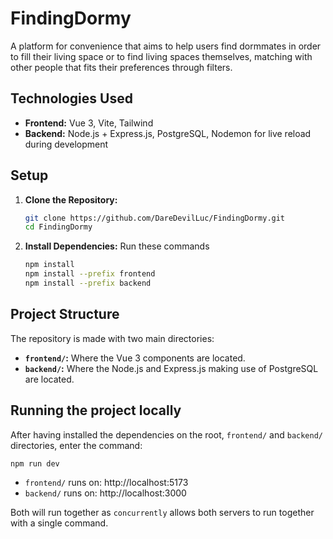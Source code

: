 # FindingDormy
A platform for convenience that aims to help users find dormmates in order to fill their living space or to find living spaces themselves, matching with other people that fits their preferences through filters.

## Technologies Used
* **Frontend:** Vue 3, Vite, Tailwind
* **Backend:** Node.js + Express.js, PostgreSQL, Nodemon for live reload during development

## Setup
1. **Clone the Repository:**
   ```bash
   git clone https://github.com/DareDevilLuc/FindingDormy.git
   cd FindingDormy
   ```
2. **Install Dependencies:** Run these commands
   ```bash
   npm install
   npm install --prefix frontend
   npm install --prefix backend
   ```
## Project Structure
The repository is made with two main directories:
* **`frontend/`:** Where the Vue 3 components are located.
* **`backend/`:** Where the Node.js and Express.js making use of PostgreSQL are located.

## Running the project locally
After having installed the dependencies on the root, `frontend/` and `backend/` directories, enter the command:
```bash
npm run dev
```
- `frontend/` runs on: http://localhost:5173
- `backend/` runs on: http://localhost:3000

Both will run together as `concurrently` allows both servers to run together with a single command.
